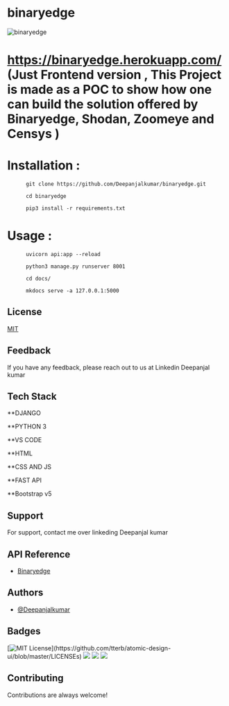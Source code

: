 # binaryedge

![binaryedge](https://user-images.githubusercontent.com/55708909/145203128-d312eb9b-6090-4974-b102-59e222db2758.png)

# https://binaryedge.herokuapp.com/ (Just Frontend version , This Project is made as a POC to show how one can build the solution offered by Binaryedge, Shodan, Zoomeye and Censys )

# Installation : 

          git clone https://github.com/Deepanjalkumar/binaryedge.git
          
          cd binaryedge
          
          pip3 install -r requirements.txt
          
# Usage :

          uvicorn api:app --reload
          
          python3 manage.py runserver 8001
          
          cd docs/
          
          mkdocs serve -a 127.0.0.1:5000
           
           
## License

[MIT](https://choosealicense.com/licenses/mit/)

  
## Feedback

If you have any feedback, please reach out to us at Linkedin Deepanjal kumar

  
## Tech Stack

**DJANGO​

**PYTHON 3​

**VS CODE​

**HTML​

**CSS AND JS​

**FAST API​

**Bootstrap v5

  
## Support

For support, contact me over linkeding Deepanjal kumar

  
## API Reference

- [Binaryedge](https://binaryedge.io/)

  
## Authors

- [@Deepanjalkumar](https://github.com/Deepanjalkumar)

  
## Badges

[![MIT License](https://img.shields.io/apm/l/atomic-design-ui.svg?)](https://github.com/tterb/atomic-design-ui/blob/master/LICENSEs)
![](https://img.shields.io/badge/OS-Linux-informational?style=flat&logo=linux&logoColor=white&color=2bbc8a)
![](https://img.shields.io/badge/Code-Python-informational?style=flat&logo=python&logoColor=white&color=2bbc8a)
![](https://img.shields.io/badge/Shell-Bash-informational?style=flat&logo=gnu-bash&logoColor=white&color=2bbc8a)


  
## Contributing

Contributions are always welcome!


